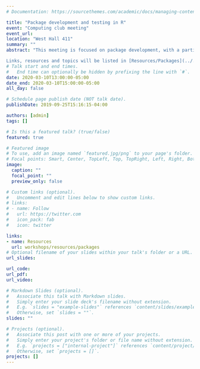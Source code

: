 ```yaml
---
# Documentation: https://sourcethemes.com/academic/docs/managing-content/

title: "Package development and testing in R"
event: "Computing club meeting"
event_url:
location: "West Hall 411"
summary: ""
abstract: "This meeting is focused on package development, with a particular emphasis on writing tests to ensure code is error-free. The discussion includes many examples from R, but other languages are welcome as well. 

Links, resources and topics will be listed in [Resources/Packages](../../workshops/resources/packages). "
# Talk start and end times.
#   End time can optionally be hidden by prefixing the line with `#`.
date: 2020-03-10T13:00:00-05:00
date_end: 2020-03-10T15:00:00-05:00
all_day: false

# Schedule page publish date (NOT talk date).
publishDate: 2019-09-25T15:16:15-04:00

authors: [admin]
tags: []

# Is this a featured talk? (true/false)
featured: true

# Featured image
# To use, add an image named `featured.jpg/png` to your page's folder. 
# Focal points: Smart, Center, TopLeft, Top, TopRight, Left, Right, BottomLeft, Bottom, BottomRight.
image:
  caption: ""
  focal_point: ""
  preview_only: false

# Custom links (optional).
#   Uncomment and edit lines below to show custom links.
# links:
# - name: Follow
#   url: https://twitter.com
#   icon_pack: fab
#   icon: twitter

links:
- name: Resources
  url: workshops/resources/packages
# Optional filename of your slides within your talk's folder or a URL.
url_slides:

url_code:
url_pdf:
url_video:

# Markdown Slides (optional).
#   Associate this talk with Markdown slides.
#   Simply enter your slide deck's filename without extension.
#   E.g. `slides = "example-slides"` references `content/slides/example-slides.md`.
#   Otherwise, set `slides = ""`.
slides: ""

# Projects (optional).
#   Associate this post with one or more of your projects.
#   Simply enter your project's folder or file name without extension.
#   E.g. `projects = ["internal-project"]` references `content/project/deep-learning/index.md`.
#   Otherwise, set `projects = []`.
projects: []
---
```

